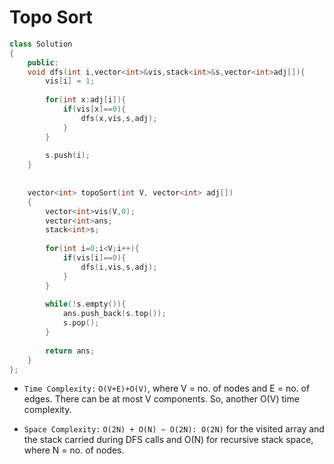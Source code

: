 # Topo Sort

```c++
class Solution
{
	public:
	void dfs(int i,vector<int>&vis,stack<int>&s,vector<int>adj[]){
	    vis[i] = 1;
	    
	    for(int x:adj[i]){
	        if(vis[x]==0){
	            dfs(x,vis,s,adj);
	        }
	    }
	    
	    s.push(i);
	}
	
	
	vector<int> topoSort(int V, vector<int> adj[]) 
	{
	    vector<int>vis(V,0);
	    vector<int>ans;
	    stack<int>s;
	  
	    for(int i=0;i<V;i++){
	        if(vis[i]==0){
                dfs(i,vis,s,adj);
	        }
	    }
	    
	    while(!s.empty()){
	        ans.push_back(s.top());
	        s.pop();
	    }
	    
	    return ans;
	}
};
```

- `Time Complexity:` `O(V+E)+O(V)`, where V = no. of nodes and E = no. of edges. There can be at most V components. So, another O(V) time complexity.

- `Space Complexity:` `O(2N) + O(N) ~ O(2N): O(2N)` for the visited array and the stack carried during DFS calls and O(N) for recursive stack space, where N = no. of nodes.